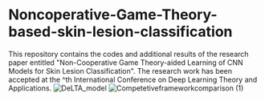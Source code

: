 # Noncoperative-Game-Theory-based-skin-lesion-classification
This repository contains the codes and additional results of the research paper entitled "Non-Cooperative Game Theory-aided Learning of CNN Models for Skin Lesion Classification".
The research work has been accepted at the ^th International Conference on Deep Learning Theory and Applications.
![DeLTA_model](https://github.com/user-attachments/assets/07faff58-0a62-42ca-86ca-1a42304f3692)
![Competetiveframeworkcomparison (1)](https://github.com/user-attachments/assets/3853cee1-92aa-44a9-8581-9a27dbf704b9)

